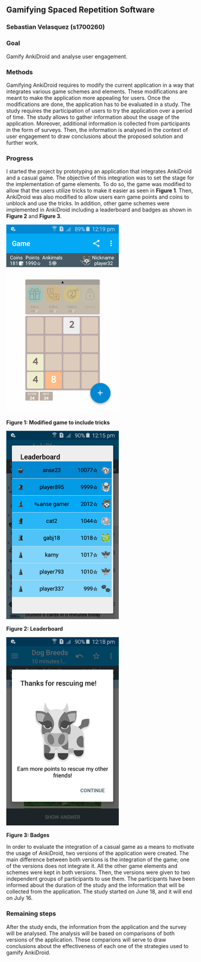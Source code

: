## Gamifying Spaced Repetition Software
### Sebastian Velasquez (s1700260)

### Goal
Gamify AnkiDroid and analyse user engagement.

### Methods
Gamifying AnkiDroid requires to modify the current application in a way that integrates various game schemes and elements. These modifications are meant to make the application more appealing for users. Once the modifications are done, the application has to be evaluated in a study. The study requires the participation of users to try the application over a period of time. The study allows to gather information about the usage of the application. Moreover, additional information is collected from participants in the form of surveys. Then, the information is analysed in the context of user engagement to draw conclusions about the proposed solution and further work.

### Progress
I started the project by prototyping an application that integrates AnkiDroid and a casual game. The objective of this integration was to set the stage for the implementation of game elements. To do so, the game was modified to allow that the users utilize tricks to make it easier as seen in **Figure 1**. Then, AnkiDroid was also modified to allow users earn game points and coins to unblock and use the tricks. In addition, other game schemes were implemented in AnkiDroid including a leaderboard and badges as shown in **Figure 2** and **Figure 3**.

<img src="Screenshot_2018-06-29-12-20-00.png" width="300"/>

**Figure 1: Modified game to include tricks**

<img src="Screenshot_2018-06-29-12-15-21.png" width="300"/>

**Figure 2: Leaderboard**

<img src="Screenshot_2018-06-29-12-18-10.png" width="300"/>

**Figure 3: Badges**

In order to evaluate the integration of a casual game as a means to motivate the usage of AnkiDroid, two versions of the application were created. The main difference between both versions is the integration of the game; one of the versions does not integrate it. All the other game elements and schemes were kept in both versions. Then, the versions were given to two independent groups of participants to use them. The participants have been informed about the duration of the study and the information that will be collected from the application. The study started on June 18, and it will end on July 16.

### Remaining steps
After the study ends, the information from the application and the survey will be analysed. The analysis will be based on comparisons of both versions of the application. These comparions will serve to draw conclusions about the effectiveness of each one of the strategies used to gamify AnkiDroid.
